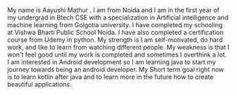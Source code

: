 My name is Aayushi Mathur . I am from Noida and I am in the first year of my undergrad in Btech CSE with a specialization in Artificial intelligence and machine learning from Golgotia university. I have completed my schooling at Vishwa Bharti Public School Noida. I have also completed a certification course from Udemy in python. My strength is I am self-motivated, do hard work, and like to learn from watching different people. My weakness is that I won't feel good until my work is completed and sometimes I overthink a lot. I am interested in Android development so I am learning java to start my journey towards being an android developer. My Short term goal right now is to learn kotlin after java and to learn more in the future how to create beautiful applications.  